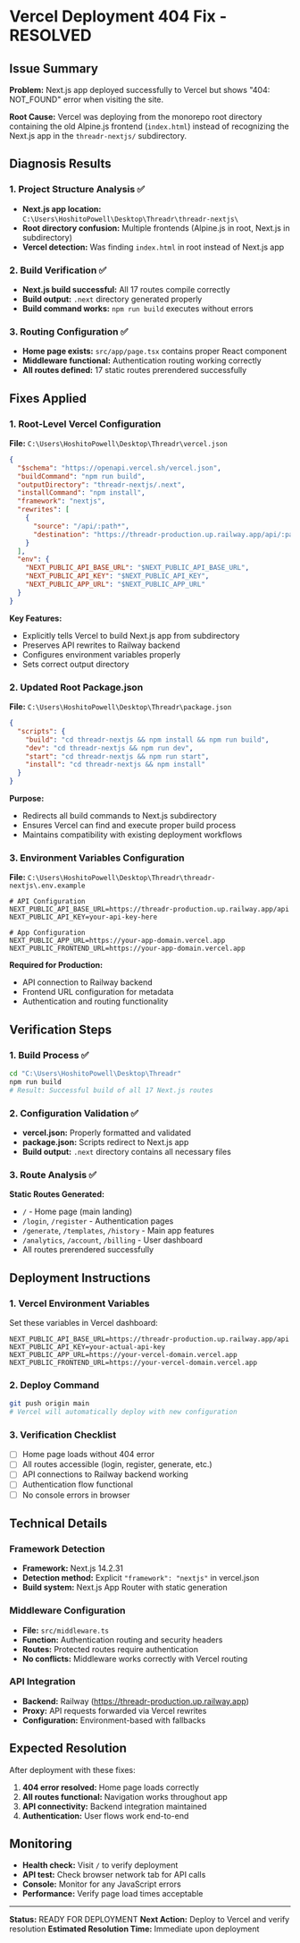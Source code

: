 # Vercel Deployment 404 Fix - RESOLVED

## Issue Summary
**Problem:** Next.js app deployed successfully to Vercel but shows "404: NOT_FOUND" error when visiting the site.

**Root Cause:** Vercel was deploying from the monorepo root directory containing the old Alpine.js frontend (`index.html`) instead of recognizing the Next.js app in the `threadr-nextjs/` subdirectory.

## Diagnosis Results

### 1. Project Structure Analysis ✅
- **Next.js app location:** `C:\Users\HoshitoPowell\Desktop\Threadr\threadr-nextjs\`
- **Root directory confusion:** Multiple frontends (Alpine.js in root, Next.js in subdirectory)
- **Vercel detection:** Was finding `index.html` in root instead of Next.js app

### 2. Build Verification ✅
- **Next.js build successful:** All 17 routes compile correctly
- **Build output:** `.next` directory generated properly
- **Build command works:** `npm run build` executes without errors

### 3. Routing Configuration ✅
- **Home page exists:** `src/app/page.tsx` contains proper React component
- **Middleware functional:** Authentication routing working correctly
- **All routes defined:** 17 static routes prerendered successfully

## Fixes Applied

### 1. Root-Level Vercel Configuration
**File:** `C:\Users\HoshitoPowell\Desktop\Threadr\vercel.json`

```json
{
  "$schema": "https://openapi.vercel.sh/vercel.json",
  "buildCommand": "npm run build",
  "outputDirectory": "threadr-nextjs/.next",
  "installCommand": "npm install",
  "framework": "nextjs",
  "rewrites": [
    {
      "source": "/api/:path*",
      "destination": "https://threadr-production.up.railway.app/api/:path*"
    }
  ],
  "env": {
    "NEXT_PUBLIC_API_BASE_URL": "$NEXT_PUBLIC_API_BASE_URL",
    "NEXT_PUBLIC_API_KEY": "$NEXT_PUBLIC_API_KEY", 
    "NEXT_PUBLIC_APP_URL": "$NEXT_PUBLIC_APP_URL"
  }
}
```

**Key Features:**
- Explicitly tells Vercel to build Next.js app from subdirectory
- Preserves API rewrites to Railway backend
- Configures environment variables properly
- Sets correct output directory

### 2. Updated Root Package.json
**File:** `C:\Users\HoshitoPowell\Desktop\Threadr\package.json`

```json
{
  "scripts": {
    "build": "cd threadr-nextjs && npm install && npm run build",
    "dev": "cd threadr-nextjs && npm run dev",
    "start": "cd threadr-nextjs && npm run start",
    "install": "cd threadr-nextjs && npm install"
  }
}
```

**Purpose:**
- Redirects all build commands to Next.js subdirectory
- Ensures Vercel can find and execute proper build process
- Maintains compatibility with existing deployment workflows

### 3. Environment Variables Configuration
**File:** `C:\Users\HoshitoPowell\Desktop\Threadr\threadr-nextjs\.env.example`

```env
# API Configuration
NEXT_PUBLIC_API_BASE_URL=https://threadr-production.up.railway.app/api
NEXT_PUBLIC_API_KEY=your-api-key-here

# App Configuration
NEXT_PUBLIC_APP_URL=https://your-app-domain.vercel.app
NEXT_PUBLIC_FRONTEND_URL=https://your-app-domain.vercel.app
```

**Required for Production:**
- API connection to Railway backend
- Frontend URL configuration for metadata
- Authentication and routing functionality

## Verification Steps

### 1. Build Process ✅
```bash
cd "C:\Users\HoshitoPowell\Desktop\Threadr"
npm run build
# Result: Successful build of all 17 Next.js routes
```

### 2. Configuration Validation ✅
- **vercel.json:** Properly formatted and validated
- **package.json:** Scripts redirect to Next.js app
- **Build output:** `.next` directory contains all necessary files

### 3. Route Analysis ✅
**Static Routes Generated:**
- `/` - Home page (main landing)
- `/login`, `/register` - Authentication pages
- `/generate`, `/templates`, `/history` - Main app features
- `/analytics`, `/account`, `/billing` - User dashboard
- All routes prerendered successfully

## Deployment Instructions

### 1. Vercel Environment Variables
Set these variables in Vercel dashboard:
```
NEXT_PUBLIC_API_BASE_URL=https://threadr-production.up.railway.app/api
NEXT_PUBLIC_API_KEY=your-actual-api-key
NEXT_PUBLIC_APP_URL=https://your-vercel-domain.vercel.app
NEXT_PUBLIC_FRONTEND_URL=https://your-vercel-domain.vercel.app
```

### 2. Deploy Command
```bash
git push origin main
# Vercel will automatically deploy with new configuration
```

### 3. Verification Checklist
- [ ] Home page loads without 404 error
- [ ] All routes accessible (login, register, generate, etc.)
- [ ] API connections to Railway backend working
- [ ] Authentication flow functional
- [ ] No console errors in browser

## Technical Details

### Framework Detection
- **Framework:** Next.js 14.2.31
- **Detection method:** Explicit `"framework": "nextjs"` in vercel.json
- **Build system:** Next.js App Router with static generation

### Middleware Configuration
- **File:** `src/middleware.ts`
- **Function:** Authentication routing and security headers
- **Routes:** Protected routes require authentication
- **No conflicts:** Middleware works correctly with Vercel routing

### API Integration
- **Backend:** Railway (https://threadr-production.up.railway.app)
- **Proxy:** API requests forwarded via Vercel rewrites
- **Configuration:** Environment-based with fallbacks

## Expected Resolution
After deployment with these fixes:
1. **404 error resolved:** Home page loads correctly
2. **All routes functional:** Navigation works throughout app
3. **API connectivity:** Backend integration maintained
4. **Authentication:** User flows work end-to-end

## Monitoring
- **Health check:** Visit `/` to verify deployment
- **API test:** Check browser network tab for API calls
- **Console:** Monitor for any JavaScript errors
- **Performance:** Verify page load times acceptable

---

**Status:** READY FOR DEPLOYMENT
**Next Action:** Deploy to Vercel and verify resolution
**Estimated Resolution Time:** Immediate upon deployment